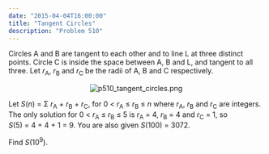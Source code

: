 ```yaml
---
date: "2015-04-04T16:00:00"
title: "Tangent Circles"
description: "Problem 510"
---
```


<p>Circles A and B are tangent to each other and to line L at three distinct points.
Circle C is inside the space between A, B and L, and tangent to all three.
Let <var>r</var><sub>A</sub>, <var>r</var><sub>B</sub> and <var>r</var><sub>C</sub> be the radii of A, B and C respectively.</p><div align="center"><img alt="p510_tangent_circles.png" src="/images/p510_tangent_circles.png"/></div>
<p>Let <var>S</var>(<var>n</var>) = Σ <var>r</var><sub>A</sub> + <var>r</var><sub>B</sub> + <var>r</var><sub>C</sub>, for 0 &lt; <var>r</var><sub>A</sub> ≤ <var>r</var><sub>B</sub> ≤ <var>n</var> where <var>r</var><sub>A</sub>, <var>r</var><sub>B</sub> and <var>r</var><sub>C</sub> are integers.
The only solution for 0 &lt; <var>r</var><sub>A</sub> ≤ <var>r</var><sub>B</sub> ≤ 5 is <var>r</var><sub>A</sub> = 4, <var>r</var><sub>B</sub> = 4 and <var>r</var><sub>C</sub> = 1, so <var>S</var>(5) = 4 + 4 + 1 = 9.
You are also given <var>S</var>(100) = 3072.</p>
<p>Find <var>S</var>(10<sup>9</sup>).</p>

